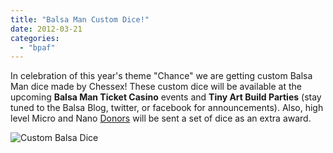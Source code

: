 ```yaml
---
title: "Balsa Man Custom Dice!"
date: 2012-03-21
categories: 
  - "bpaf"
---
```


In celebration of this year's theme "Chance" we are getting custom Balsa Man dice made by Chessex! These custom dice will be available at the upcoming **Balsa Man Ticket Casino** events and **Tiny Art Build Parties** (stay tuned to the Balsa Blog, twitter, or facebook for announcements). Also, high level Micro and Nano [Donors](http://balsaman.org/donate/) will be sent a set of dice as an extra award.

![](/images/Balsa-dice.jpg "Custom Balsa Dice")
